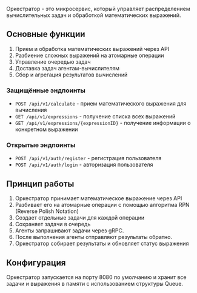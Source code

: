 Оркестратор - это микросервис, который управляет распределением вычислительных задач и обработкой математических выражений.

## Основные функции

1. Прием и обработка математических выражений через API
2. Разбиение сложных выражений на атомарные операции
3. Управление очередью задач
4. Доставка задач агентам-вычислителям
5. Сбор и агрегация результатов вычислений

### Защищённые эндпоинты

- `POST /api/v1/calculate` - прием математического выражения для вычисления
- `GET /api/v1/expressions` - получение списка всех выражений
- `GET /api/v1/expressions/{expressionID}` - получение информации о конкретном выражении

### Открытые эндпоинты

- `POST /api/v1/auth/register` - регистрация пользователя
- `POST /api/v1/auth/login` - авторизация пользователя

## Принцип работы

1. Оркестратор принимает математическое выражение через API
2. Разбивает его на атомарные операции с помощью алгоритма RPN (Reverse Polish Notation)
3. Создает отдельные задачи для каждой операции
4. Сохраняет задачи в очередь
5. Агенты запрашивают задачи через gRPC.
6. После выполнения агенты отправляют результаты обратно.
7. Оркестратор собирает результаты и обновляет статус выражения

## Конфигурация

Оркестратор запускается на порту 8080 по умолчанию и хранит все задачи и выражения в памяти с использованием структуры Queue.